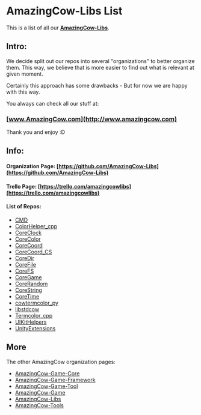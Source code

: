 # AmazingCow-Libs List

This is a list of all our **[AmazingCow-Libs](https://github.com/AmazingCow-Libs)**.

<!-- ####################################################################### -->

## Intro:

We decide split out our repos into several "organizations" to better organize
them. This way, we believe that is more easier to find out what is relevant
at given moment.

Certainly this approach has some drawbacks - But for now we are happy with this
way.


You always can check all our stuff at:
### [www.AmazingCow.com](http://www.amazingcow.com)

Thank you and enjoy :D

<!-- ####################################################################### -->

## Info:

#### Organization Page: [https://github.com/AmazingCow-Libs](https://github.com/AmazingCow-Libs)
#### Trello Page: [https://trello.com/amazingcowlibs](https://trello.com/amazingcowlibs)

#### List of Repos:

* [CMD](https://github.com/AmazingCow-Libs/CMD.git)
* [ColorHelper_cpp](https://github.com/AmazingCow-Libs/ColorHelper_cpp.git)
* [CoreClock](https://github.com/AmazingCow-Libs/CoreClock.git)
* [CoreColor](https://github.com/AmazingCow-Libs/CoreColor.git)
* [CoreCoord](https://github.com/AmazingCow-Libs/CoreCoord.git)
* [CoreCoord_CS](https://github.com/AmazingCow-Libs/CoreCoord_CS.git)
* [CoreDir](https://github.com/AmazingCow-Libs/CoreDir.git)
* [CoreFile](https://github.com/AmazingCow-Libs/CoreFile.git)
* [CoreFS](https://github.com/AmazingCow-Libs/CoreFS.git)
* [CoreGame](https://github.com/AmazingCow-Libs/CoreGame.git)
* [CoreRandom](https://github.com/AmazingCow-Libs/CoreRandom.git)
* [CoreString](https://github.com/AmazingCow-Libs/CoreString.git)
* [CoreTime](https://github.com/AmazingCow-Libs/CoreTime.git)
* [cowtermcolor_py](https://github.com/AmazingCow-Libs/cowtermcolor_py.git)
* [libstdcow](https://github.com/AmazingCow-Libs/libstdcow.git)
* [Termcolor_cpp](https://github.com/AmazingCow-Libs/Termcolor_cpp.git)
* [UIKitHelpers](https://github.com/AmazingCow-Libs/UIKitHelpers.git)
* [UnityExtensions](https://github.com/AmazingCow-Libs/UnityExtensions.git)




<!-- ####################################################################### -->

## More

The other AmazingCow organization pages:

* [AmazingCow-Game-Core](https://github.com/AmazingCow-Game-Core)
* [AmazingCow-Game-Framework](https://github.com/AmazingCow-Game-Framework)
* [AmazingCow-Game-Tool](https://github.com/AmazingCow-Game-Tool)
* [AmazingCow-Game](https://github.com/AmazingCow-Game)
* [AmazingCow-Libs](https://github.com/AmazingCow-Libs)
* [AmazingCow-Tools](https://github.com/AmazingCow-Tools)
